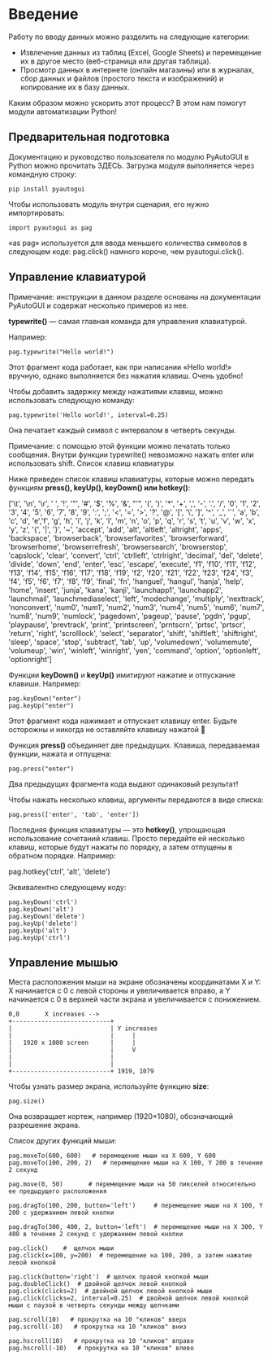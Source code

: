# Введение

Работу по вводу данных можно разделить на следующие категории:

- Извлечение данных из таблиц (Excel, Google Sheets) и перемещение их в другое место (веб-страница или другая таблица).
- Просмотр данных в интернете (онлайн магазины) или в журналах, сбор данных и файлов (простого текста и изображений) и копирование их в базу данных.

Каким образом можно ускорить этот процесс? В этом нам помогут модули автоматизации Python!

## Предварительная подготовка

Документацию и руководство пользователя по модулю PyAutoGUI в Python можно прочитать ЗДЕСЬ. Загрузка модуля выполняется через командную строку:
```
pip install pyautogui
```
Чтобы использовать модуль внутри сценария, его нужно импортировать:
```
import pyautogui as pag
```
«as pag» используется для ввода меньшего количества символов в следующем коде: pag.click() намного короче, чем pyautogui.click().
## Управление клавиатурой

Примечание: инструкции в данном разделе основаны на документации PyAutoGUI и содержат несколько примеров из нее.

**typewrite()** — самая главная команда для управления клавиатурой. 

Например:
```
pag.typewrite("Hello world!")
```
Этот фрагмент кода работает, как при написании «Hello world!» вручную, однако выполняется без нажатия клавиш. Очень удобно!

Чтобы добавить задержку между нажатиями клавиш, можно использовать следующую команду:
```
pag.typewrite('Hello world!', interval=0.25)
```
Она печатает каждый символ с интервалом в четверть секунды.

Примечание: с помощью этой функции можно печатать только сообщения. Внутри функции typewrite() невозможно нажать enter или использовать shift.
Список клавиш клавиатуры

Ниже приведен список клавиш клавиатуры, которые можно передать функциям **press(), keyUp(), keyDown() или hotkey()**:

['\t', '\n', '\r', ' ', '!', '"', '#', '$', '%', '&', "'", '(',
')', '*', '+', ',', '-', '.', '/', '0', '1', '2', '3', '4', '5', '6', '7', '8', '9', ':', ';', '<', '=', '>', '?', '@', '[', '\\', ']', '^', '_', '`', 'a', 'b', 'c', 'd', 'e','f', 'g', 'h', 'i', 'j', 'k', 'l', 'm', 'n', 'o', 'p', 'q', 'r', 's', 't', 'u', 'v', 'w', 'x', 'y', 'z', '{', '|', '}', '~', 'accept', 'add', 'alt', 'altleft', 'altright', 'apps', 'backspace', 'browserback', 'browserfavorites', 'browserforward', 'browserhome', 'browserrefresh', 'browsersearch', 'browserstop', 'capslock', 'clear', 'convert', 'ctrl', 'ctrlleft', 'ctrlright', 'decimal', 'del', 'delete', 'divide', 'down', 'end', 'enter', 'esc', 'escape', 'execute', 'f1', 'f10', 'f11', 'f12', 'f13', 'f14', 'f15', 'f16', 'f17', 'f18', 'f19', 'f2', 'f20', 'f21', 'f22', 'f23', 'f24', 'f3', 'f4', 'f5', 'f6', 'f7', 'f8', 'f9', 'final', 'fn', 'hanguel', 'hangul', 'hanja', 'help', 'home', 'insert', 'junja', 'kana', 'kanji', 'launchapp1', 'launchapp2', 'launchmail', 'launchmediaselect', 'left', 'modechange', 'multiply', 'nexttrack', 'nonconvert', 'num0', 'num1', 'num2', 'num3', 'num4', 'num5', 'num6', 'num7', 'num8', 'num9', 'numlock', 'pagedown', 'pageup', 'pause', 'pgdn', 'pgup', 'playpause', 'prevtrack', 'print', 'printscreen', 'prntscrn', 'prtsc', 'prtscr', 'return', 'right', 'scrolllock', 'select', 'separator', 'shift', 'shiftleft', 'shiftright', 'sleep', 'space', 'stop', 'subtract', 'tab', 'up', 'volumedown', 'volumemute', 'volumeup', 'win', 'winleft', 'winright', 'yen', 'command', 'option', 'optionleft', 'optionright']


Функции **keyDown()** и **keyUp()** имитируют нажатие и отпускание клавиши. Например:
```
pag.keyDown("enter")
pag.keyUp("enter")
```
Этот фрагмент кода нажимает и отпускает клавишу enter. Будьте осторожны и никогда не оставляйте клавишу нажатой 🙂

Функция **press()** объединяет две предыдущих. Клавиша, передаваемая функции, нажата и отпущена:
```
pag.press("enter")
```
Два предыдущих фрагмента кода выдают одинаковый результат!

Чтобы нажать несколько клавиш, аргументы передаются в виде списка:
```
pag.press(['enter', 'tab', 'enter'])
```
Последняя функция клавиатуры — это **hotkey()**, упрощающая использование сочетаний клавиш. Просто передайте ей несколько клавиш, которые будут нажаты по порядку, а затем отпущены в обратном порядке. Например:

pag.hotkey('ctrl', 'alt', 'delete')

Эквивалентно следующему коду:
```
pag.keyDown('ctrl')
pag.keyDown('alt')
pag.keyDown('delete')
pag.keyUp('delete')
pag.keyUp('alt')
pag.keyUp('ctrl')
```
## Управление мышью

Места расположения мыши на экране обозначены координатами X и Y: X начинается с 0 с левой стороны и увеличивается вправо, а Y начинается с 0 в верхней части экрана и увеличивается с понижением.
```
0,0       X increases -->
+---------------------------+
|                           | Y increases
|                           |     |
|   1920 x 1080 screen      |     |
|                           |     V
|                           |
|                           |
+---------------------------+ 1919, 1079
```
Чтобы узнать размер экрана, используйте функцию **size**:
```
pag.size()
```
Она возвращает кортеж, например (1920×1080), обозначающий разрешение экрана.

Список других функций мыши:
```
pag.moveTo(600, 600)   # перемещение мыши на X 600, Y 600
pag.moveTo(100, 200, 2)   # перемещение мыши на X 100, Y 200 в течение 2 секунд

pag.move(0, 50)       # перемещение мыши на 50 пикселей относительно ее предыдущего расположения

pag.dragTo(100, 200, button='left')     # перемещение мыши на X 100, Y 200 с удержанием левой кнопки

pag.dragTo(300, 400, 2, button='left')  # перемещение мыши на X 300, Y 400 в течение 2 секунд с удержанием левой кнопки

pag.click()    #  щелчок мыши
pag.click(x=100, y=200)  # перемещение на 100, 200, а затем нажатие левой кнопкой

pag.click(button='right')  # щелчок правой кнопкой мыши
pag.doubleClick()  # двойной щелчок левой кнопкой
pag.click(clicks=2)  # двойной щелчок левой кнопкой мыши
pag.click(clicks=2, interval=0.25)  # двойной щелчок левой кнопкой мыши с паузой в четверть секунды между щелчками

pag.scroll(10)   # прокрутка на 10 "кликов" вверх
pag.scroll(-10)   # прокрутка на 10 "кликов" вниз

pag.hscroll(10)   # прокрутка на 10 "кликов" вправо
pag.hscroll(-10)   # прокрутка на 10 "кликов" влево
```
